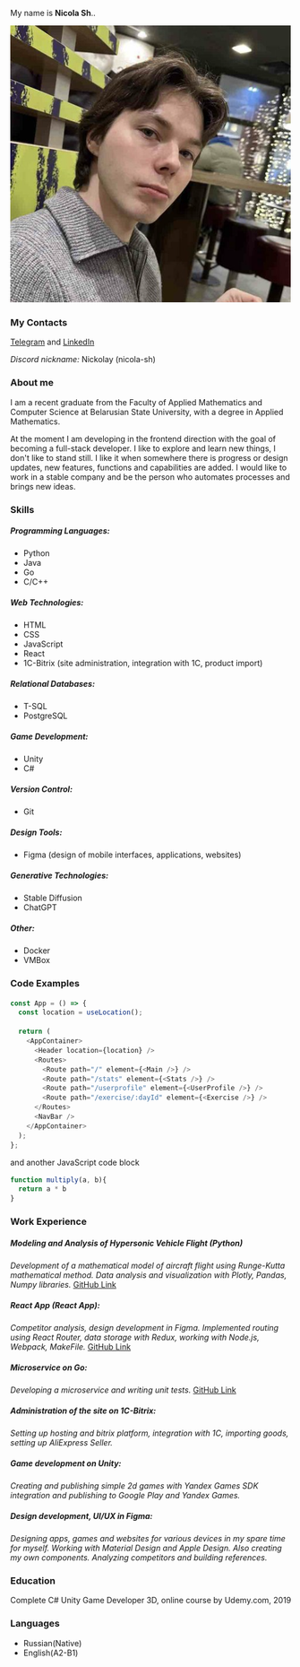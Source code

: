 My name is **Nicola Sh**..

![My photo :)](Photo.png)

### My Contacts
[Telegram](https://t.me/nicolashirnin) and [LinkedIn](https://www.linkedin.com/in/shirnin/)


*Discord nickname:* Nickolay (nicola-sh)

### About me
I am a recent graduate from the Faculty of Applied Mathematics and Computer Science at Belarusian State University, with a degree in Applied Mathematics.

At the moment I am developing in the frontend direction with the goal of becoming a full-stack developer. I like to explore and learn new things, I don't like to stand still. I like it when somewhere there is progress or design updates, new features, functions and capabilities are added. I would like to work in a stable company and be the person who automates processes and brings new ideas.

### Skills

##### Programming Languages:
- Python
- Java
- Go
- C/C++

##### Web Technologies:
- HTML
- CSS
- JavaScript
- React
- 1C-Bitrix (site administration, integration with 1C, product import)

##### Relational Databases:
- T-SQL
- PostgreSQL

##### Game Development:
- Unity
- C#

##### Version Control:
- Git

##### Design Tools:
- Figma (design of mobile interfaces, applications, websites)

##### Generative Technologies:
- Stable Diffusion
- ChatGPT

##### Other:
- Docker
- VMBox


### Code Examples

```javascript
const App = () => {
  const location = useLocation();

  return (
    <AppContainer>
      <Header location={location} />
      <Routes>
        <Route path="/" element={<Main />} />
        <Route path="/stats" element={<Stats />} />
        <Route path="/userprofile" element={<UserProfile />} />
        <Route path="/exercise/:dayId" element={<Exercise />} />
      </Routes>
      <NavBar />
    </AppContainer>
  );
};
```

and another JavaScript code block

```javascript
function multiply(a, b){
  return a * b
}
```


### Work Experience

##### Modeling and Analysis of Hypersonic Vehicle Flight (Python)
*Development of a mathematical model of aircraft flight using Runge-Kutta mathematical method. Data analysis and visualization with Plotly, Pandas, Numpy libraries.*  [GitHub Link](https://github.com/nicola-sh/Hypersonic)

##### React App (React App):
*Competitor analysis, design development in Figma. Implemented routing using React Router, data storage with Redux, working with Node.js, Webpack, MakeFile.* [GitHub Link](https://github.com/nicola-sh/workout-planner)

##### Microservice on Go:
*Developing a microservice and writing unit tests.* [GitHub Link](https://github.com/nicola-sh/CourseProject/tree/main/Hike)

##### Administration of the site on 1C-Bitrix:
*Setting up hosting and bitrix platform, integration with 1C, importing goods, setting up AliExpress Seller.*

##### Game development on Unity:
*Creating and publishing simple 2d games with Yandex Games SDK integration and publishing to Google Play and Yandex Games.*

##### Design development, UI/UX in Figma:
*Designing apps, games and websites for various devices in my spare time for myself. Working with Material Design and Apple Design. Also creating my own components. Analyzing competitors and building references.*

### Education
Complete C# Unity Game Developer 3D, online course by Udemy.com, 2019

### Languages
- Russian(Native)
- English(A2-B1)